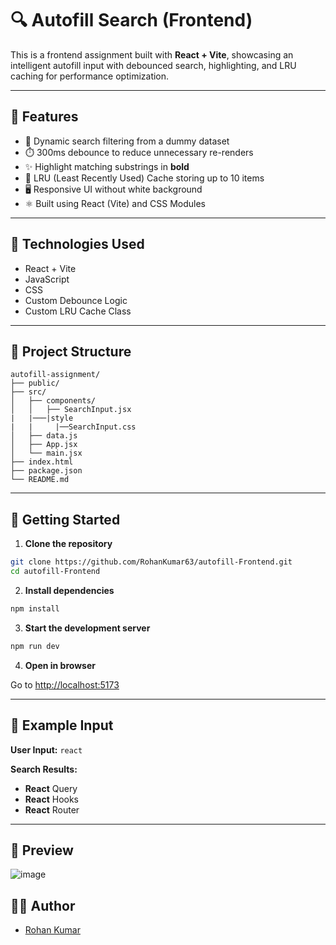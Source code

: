 # 🔍 Autofill Search (Frontend)

This is a frontend assignment built with **React + Vite**, showcasing an intelligent autofill input with debounced search, highlighting, and LRU caching for performance optimization.

---

## 📌 Features

- 🔎 Dynamic search filtering from a dummy dataset
- ⏱️ 300ms debounce to reduce unnecessary re-renders
- ✨ Highlight matching substrings in **bold**
- 💾 LRU (Least Recently Used) Cache storing up to 10 items
- 🖥️ Responsive UI without white background
- ⚛️ Built using React (Vite) and CSS Modules

---

## 🧠 Technologies Used

- React + Vite
- JavaScript
- CSS
- Custom Debounce Logic
- Custom LRU Cache Class

---

## 📁 Project Structure

```
autofill-assignment/
├── public/
├── src/
│   ├── components/
│   │   ├── SearchInput.jsx
|   |───|style
|   |     |──SearchInput.css      
│   ├── data.js
│   ├── App.jsx
│   └── main.jsx
├── index.html
├── package.json
└── README.md
```

---

## 🚀 Getting Started

1. **Clone the repository**

```bash
git clone https://github.com/RohanKumar63/autofill-Frontend.git
cd autofill-Frontend
```

2. **Install dependencies**

```bash
npm install
```

3. **Start the development server**

```bash
npm run dev
```

4. **Open in browser**

Go to [http://localhost:5173](http://localhost:5173)

---

## 🧪 Example Input

**User Input:** `react`

**Search Results:**

- **React** Query  
- **React** Hooks  
- **React** Router  

---

## 📸 Preview

![image](https://github.com/user-attachments/assets/48471e89-5615-49d3-b681-76c93ad71e01)


## 🙋‍♂️ Author

- [Rohan Kumar](https://github.com/RohanKumar63)
